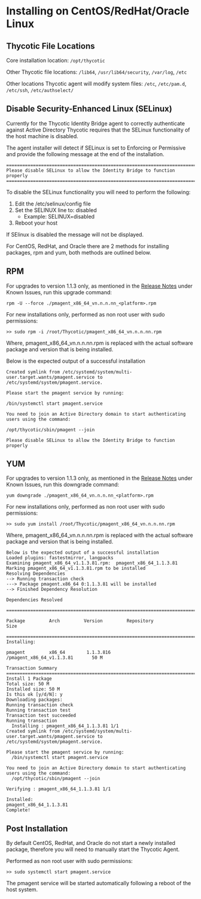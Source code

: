 [title]: # (CentOS/RedHat/Oracle)
[tags]: # (setup)
[priority]: # (5)
# Installing on CentOS/RedHat/Oracle Linux

## Thycotic File Locations

Core installation location: `/opt/thycotic`

Other Thycotic file locations: `/lib64`, `/usr/lib64/security`, `/var/log`, `/etc`

Other locations Thycotic agent will modify system files: `/etc`, `/etc/pam.d`, `/etc/ssh`, `/etc/authselect/`

## Disable Security-Enhanced Linux (SELinux)

Currently for the Thycotic Identity Bridge agent to correctly authenticate against Active Directory Thycotic requires that the SELinux functionality of the host machine is disabled.

The agent installer will detect if SELinux is set to Enforcing or Permissive and provide the following message at the end of the installation.

```
========================================================================
Please disable SELinux to allow the Identity Bridge to function properly
========================================================================
```

To disable the SELinux functionality you will need to perform the following:

1. Edit the /etc/selinux/config file
1. Set the SELINUX line to: disabled
   * Example: SELINUX=disabled
1. Reboot your host

If SElinux is disabled the message will not be displayed.

For CentOS, RedHat, and Oracle there are 2 methods for installing packages, rpm and yum, both methods are outlined below.

## RPM

For upgrades to version 1.1.3 only, as mentioned in the [Release Notes](../../release-notes/rn-1.1.3.md) under Known Issues, run this upgrade command:

`rpm -U --force ./pmagent_x86_64_vn.n.n.nn_<platform>.rpm`

For new installations only, performed as non root user with sudo permissions:

`>> sudo rpm -i /root/Thycotic/pmagent_x86_64_vn.n.n.nn.rpm`

Where, pmagent_x86_64_vn.n.n.nn.rpm is replaced with the actual software package and version that is being installed.

Below is the expected output of a successful installation

```
Created symlink from /etc/systemd/system/multi-user.target.wants/pmagent.service to /etc/systemd/system/pmagent.service.

Please start the pmagent service by running:

/bin/systemctl start pmagent.service

You need to join an Active Directory domain to start authenticating users using the command:

/opt/thycotic/sbin/pmagent --join

Please disable SELinux to allow the Identity Bridge to function properly
```

## YUM

For upgrades to version 1.1.3 only, as mentioned in the [Release Notes](../../release-notes/rn-1.1.3.md) under Known Issues, run this downgrade command:

`yum downgrade ./pmagent_x86_64_vn.n.n.nn_<platform>.rpm`

For new installations only, performed as non root user with sudo permissions:

`>> sudo yum install /root/Thycotic/pmagent_x86_64_vn.n.n.nn.rpm`

Where, pmagent_x86_64_vn.n.n.nn.rpm is replaced with the actual software package and version that is being installed.

```
Below is the expected output of a successful installation
Loaded plugins: fastestmirror, langpacks
Examining pmagent_x86_64_v1.1.3.81.rpm:  pmagent_x86_64_1.1.3.81
Marking pmagent_x86_64_v1.1.3.81.rpm to be installed
Resolving Dependencies
--> Running transaction check
---> Package pmagent.x86_64 0:1.1.3.81 will be installed
--> Finished Dependency Resolution

Dependencies Resolved

==============================================================================

Package         Arch         Version         Repository                  Size

==============================================================================
Installing:

pmagent         x86_64        1.1.3.816        /pmagent_x86_64_v1.1.3.81       50 M

Transaction Summary
==============================================================================
Install 1 Package
Total size: 50 M
Installed size: 50 M
Is this ok [y/d/N]: y
Downloading packages:
Running transaction check
Running transaction test
Transaction test succeeded
Running transaction
  Installing : pmagent_x86_64_1.1.3.81 1/1
Created symlink from /etc/systemd/system/multi-user.target.wants/pmagent.service to /etc/systemd/system/pmagent.service.

Please start the pmagent service by running:
  /bin/systemctl start pmagent.service

You need to join an Active Directory domain to start authenticating users using the command:
  /opt/thycotic/sbin/pmagent --join

Verifying : pmagent_x86_64_1.1.3.81 1/1

Installed:
pmagent_x86_64_1.1.3.81
Complete!
```

## Post Installation

By default CentOS, RedHat, and Oracle do not start a newly installed package, therefore you will need to manually start the Thycotic Agent.

Performed as non root user with sudo permissions:

`>> sudo systemctl start pmagent.service`

The pmagent service will be started automatically following a reboot of the host system.
